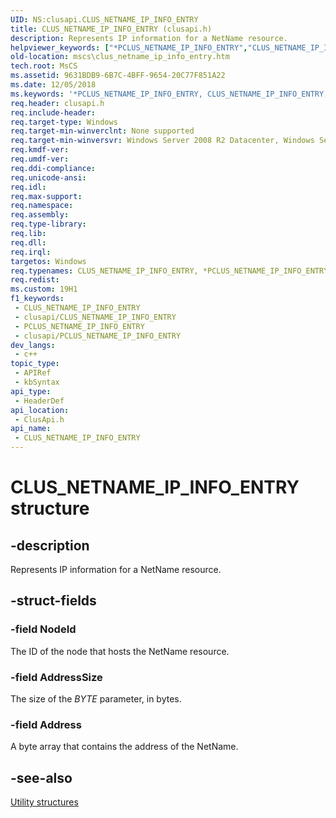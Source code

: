 ```yaml
---
UID: NS:clusapi.CLUS_NETNAME_IP_INFO_ENTRY
title: CLUS_NETNAME_IP_INFO_ENTRY (clusapi.h)
description: Represents IP information for a NetName resource.
helpviewer_keywords: ["*PCLUS_NETNAME_IP_INFO_ENTRY","CLUS_NETNAME_IP_INFO_ENTRY","CLUS_NETNAME_IP_INFO_ENTRY structure [Failover Cluster]","PCLUS_NETNAME_IP_INFO_ENTRY","PCLUS_NETNAME_IP_INFO_ENTRY structure pointer [Failover Cluster]","clusapi/CLUS_NETNAME_IP_INFO_ENTRY","clusapi/PCLUS_NETNAME_IP_INFO_ENTRY","mscs.clus_netname_ip_info_entry"]
old-location: mscs\clus_netname_ip_info_entry.htm
tech.root: MsCS
ms.assetid: 9631BDB9-6B7C-4BFF-9654-20C77F851A22
ms.date: 12/05/2018
ms.keywords: '*PCLUS_NETNAME_IP_INFO_ENTRY, CLUS_NETNAME_IP_INFO_ENTRY, CLUS_NETNAME_IP_INFO_ENTRY structure [Failover Cluster], PCLUS_NETNAME_IP_INFO_ENTRY, PCLUS_NETNAME_IP_INFO_ENTRY structure pointer [Failover Cluster], clusapi/CLUS_NETNAME_IP_INFO_ENTRY, clusapi/PCLUS_NETNAME_IP_INFO_ENTRY, mscs.clus_netname_ip_info_entry'
req.header: clusapi.h
req.include-header: 
req.target-type: Windows
req.target-min-winverclnt: None supported
req.target-min-winversvr: Windows Server 2008 R2 Datacenter, Windows Server 2008 R2 Enterprise
req.kmdf-ver: 
req.umdf-ver: 
req.ddi-compliance: 
req.unicode-ansi: 
req.idl: 
req.max-support: 
req.namespace: 
req.assembly: 
req.type-library: 
req.lib: 
req.dll: 
req.irql: 
targetos: Windows
req.typenames: CLUS_NETNAME_IP_INFO_ENTRY, *PCLUS_NETNAME_IP_INFO_ENTRY
req.redist: 
ms.custom: 19H1
f1_keywords:
 - CLUS_NETNAME_IP_INFO_ENTRY
 - clusapi/CLUS_NETNAME_IP_INFO_ENTRY
 - PCLUS_NETNAME_IP_INFO_ENTRY
 - clusapi/PCLUS_NETNAME_IP_INFO_ENTRY
dev_langs:
 - c++
topic_type:
 - APIRef
 - kbSyntax
api_type:
 - HeaderDef
api_location:
 - ClusApi.h
api_name:
 - CLUS_NETNAME_IP_INFO_ENTRY
---
```


# CLUS_NETNAME_IP_INFO_ENTRY structure


## -description

Represents IP information for a NetName resource.

## -struct-fields

### -field NodeId

The ID of the node that hosts the NetName resource.

### -field AddressSize

The size of the <i>BYTE</i> parameter, in bytes.

### -field Address

A byte array that contains the address of the NetName.

## -see-also

<a href="/previous-versions/windows/desktop/mscs/utility-structures">Utility structures</a>